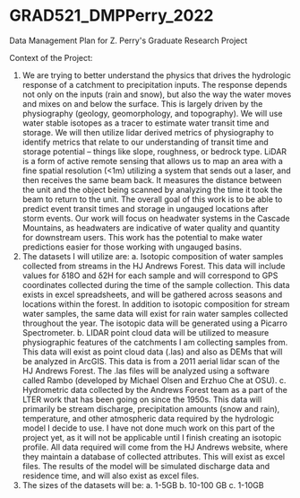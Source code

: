 # GRAD521_DMPPerry_2022
Data Management Plan for Z. Perry's Graduate Research Project

Context of the Project:
1.	We are trying to better understand the physics that drives the hydrologic response of a catchment to precipitation inputs. The response depends not only on the inputs (rain and snow), but also the way the water moves and mixes on and below the surface. This is largely driven by the physiography (geology, geomorphology, and topography). We will use water stable isotopes as a tracer to estimate water transit time and storage. We will then utilize lidar derived metrics of physiography to identify metrics that relate to our understanding of transit time and storage potential – things like slope, roughness, or bedrock type. LiDAR is a form of active remote sensing that allows us to map an area with a fine spatial resolution (<1m) utilizing a system that sends out a laser, and then receives the same beam back. It measures the distance between the unit and the object being scanned by analyzing the time it took the beam to return to the unit. The overall goal of this work is to be able to predict event transit times and storage in ungauged locations after storm events. Our work will focus on headwater systems in the Cascade Mountains, as headwaters are indicative of water quality and quantity for downstream users. This work has the potential to make water predictions easier for those working with ungauged basins. 
2.	The datasets I will utilize are:
a.	Isotopic composition of water samples collected from streams in the HJ Andrews Forest. This data will include values for δ18O and δ2H for each sample and will correspond to GPS coordinates collected during the time of the sample collection. This data exists in excel spreadsheets, and will be gathered across seasons and locations within the forest. In addition to isotopic composition for stream water samples, the same data will exist for rain water samples collected throughout the year. The isotopic data will be generated using a Picarro Spectrometer. 
b.	LIDAR point cloud data will be utilized to measure physiographic features of the catchments I am collecting samples from. This data will exist as point cloud data (.las) and also as DEMs that will be analyzed in ArcGIS. This data is from a 2011 aerial lidar scan of the HJ Andrews Forest. The .las files will be analyzed using a software called Rambo (developed by Michael Olsen and Erzhuo Che at OSU).
c.	Hydrometric data collected by the Andrews Forest team as a part of the LTER work that has been going on since the 1950s. This data will primarily be stream discharge, precipitation amounts (snow and rain), temperature, and other atmospheric data required by the hydrologic model I decide to use. I have not done much work on this part of the project yet, as it will not be applicable until I finish creating an isotopic profile. All data required will come from the HJ Andrews website, where they maintain a database of collected attributes. This will exist as excel files. The results of the model will be simulated discharge data and residence time, and will also exist as excel files. 
3.	The sizes of the datasets will be:
a.	1-5GB
b.	10-100 GB
c.	1-10GB
